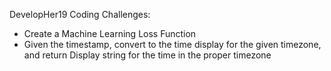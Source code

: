 
DevelopHer19 Coding Challenges:
- Create a Machine Learning Loss Function
- Given the timestamp, convert to the time display for the given timezone, and return Display string for the time in the proper timezone
